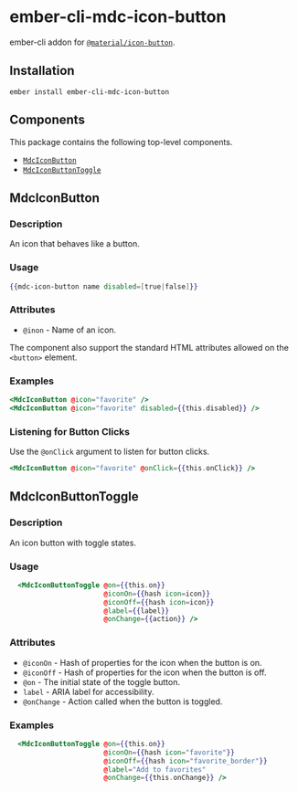 ember-cli-mdc-icon-button
===========================

ember-cli addon for [`@material/icon-button`](https://github.com/material-components/material-components-web/tree/master/packages/mdc-icon-button).

Installation
------------

    ember install ember-cli-mdc-icon-button

Components
-----------

This package contains the following top-level components.

* [`MdcIconButton`](#MdcIconButton)
* [`MdcIconButtonToggle`](#MdcIconButtonToggle)

MdcIconButton
---------------------

### Description

An icon that behaves like a button.

### Usage

```handlebars
{{mdc-icon-button name disabled=[true|false]}}
```

### Attributes

* `@inon` - Name of an icon.

The component also support the standard HTML attributes allowed on the `<button>` element.

### Examples

```handlebars
<MdcIconButton @icon="favorite" />
<MdcIconButton @icon="favorite" disabled={{this.disabled}} />
```

### Listening for Button Clicks

Use the `@onClick` argument to listen for button clicks.

```handlebars
<MdcIconButton @icon="favorite" @onClick={{this.onClick}} />
```

MdcIconButtonToggle
--------------------------

### Description

An icon button with toggle states.

### Usage

```handlebars
  <MdcIconButtonToggle @on={{this.on}}
                       @iconOn={{hash icon=icon}}
                       @iconOff={{hash icon=icon}}
                       @label={{label}}
                       @onChange={{action}} />
```

### Attributes

* `@iconOn` - Hash of properties for the icon when the button is on.
* `@iconOff` - Hash of properties for the icon when the button is off.
* `@on` - The initial state of the toggle button.
* `label` - ARIA label for accessibility.
* `@onChange` - Action called when the button is toggled.

### Examples

```handlebars
  <MdcIconButtonToggle @on={{this.on}}
                       @iconOn={{hash icon="favorite"}}
                       @iconOff={{hash icon="favorite_border"}}
                       @label="Add to favorites"
                       @onChange={{this.onChange}} />
```
